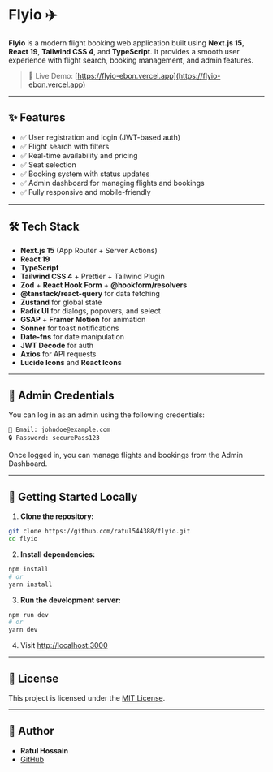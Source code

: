 # Flyio ✈️

**Flyio** is a modern flight booking web application built using **Next.js 15**, **React 19**, **Tailwind CSS 4**, and **TypeScript**. It provides a smooth user experience with flight search, booking management, and admin features.

> 🚀 Live Demo: [https://flyio-ebon.vercel.app](https://flyio-ebon.vercel.app)

---

## ✨ Features

- ✅ User registration and login (JWT-based auth)
- ✅ Flight search with filters
- ✅ Real-time availability and pricing
- ✅ Seat selection
- ✅ Booking system with status updates
- ✅ Admin dashboard for managing flights and bookings
- ✅ Fully responsive and mobile-friendly

---

## 🛠️ Tech Stack

- **Next.js 15** (App Router + Server Actions)
- **React 19**
- **TypeScript**
- **Tailwind CSS 4** + Prettier + Tailwind Plugin
- **Zod** + **React Hook Form** + **@hookform/resolvers**
- **@tanstack/react-query** for data fetching
- **Zustand** for global state
- **Radix UI** for dialogs, popovers, and select
- **GSAP** + **Framer Motion** for animation
- **Sonner** for toast notifications
- **Date-fns** for date manipulation
- **JWT Decode** for auth
- **Axios** for API requests
- **Lucide Icons** and **React Icons**

---

## 🧪 Admin Credentials

You can log in as an admin using the following credentials:

```env
📧 Email: johndoe@example.com
🔒 Password: securePass123
````

Once logged in, you can manage flights and bookings from the Admin Dashboard.

---

## 🚀 Getting Started Locally

1. **Clone the repository:**

```bash
git clone https://github.com/ratul544388/flyio.git
cd flyio
```

2. **Install dependencies:**

```bash
npm install
# or
yarn install
```

3. **Run the development server:**

```bash
npm run dev
# or
yarn dev
```

4. Visit [http://localhost:3000](http://localhost:3000)

---

## 🧾 License

This project is licensed under the [MIT License](LICENSE).

---

## 👤 Author

* **Ratul Hossain**
* [GitHub](https://github.com/ratul544388)
